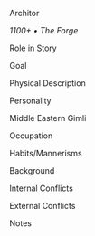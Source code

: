 Architor

*1100+ • The Forge*

Role in Story


Goal


Physical Description


Personality

Middle Eastern Gimli

Occupation


Habits/Mannerisms


Background


Internal Conflicts


External Conflicts


Notes
